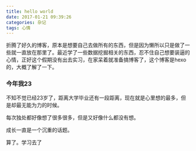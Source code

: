 ```yaml
---
title: hello world
date: 2017-01-21 09:39:26
categories: 杂记
tags: 心情
---
```



折腾了好久的博客，原本是想要自己去做所有的东西，但是因为懒所以只是做了一些就一直放在那里了。最近学了一些数据挖掘相关的东西，忍不住自己想要装逼的心情，正好这个假期没有出去实习，在家呆着就准备搞博客了，这个博客是hexo的，大概了解了一下。



### 今年我23


不知不觉已经23岁了，距离大学毕业还有一段距离，现在就是心里想的最多，但是却最无能为力的时候。


每次独处都好像想了很多很多，但是又好像什么都没有想。


成长一直是一个沉重的话题。


算了。学习去了

